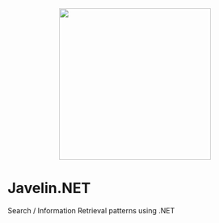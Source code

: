 <div style="text-align:center;">
<img src="https://github.com/wesdoyle/Javelin.NET/blob/master/Javelin.png" width="300px">
</div>

# Javelin.NET
Search / Information Retrieval patterns using .NET
